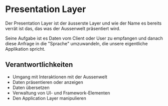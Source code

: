 # Presentation Layer

Der Presentation Layer ist der äusserste Layer und wie der Name es bereits verrät ist das, das was der Aussenwelt präsentiert wird.

Seine Aufgabe ist es Daten vom Client oder User zu empfangen und danach diese Anfrage in die "Sprache" umzuwandeln, die unsere eigentliche 
Applikation spricht.

## Verantwortlichkeiten

- Umgang mit Interaktionen mit der Aussenwelt
- Daten präsentieren oder anzeigen
- Daten übersetzen
- Verwaltung von UI- und Framework-Elementen
- Den Application Layer manipulieren